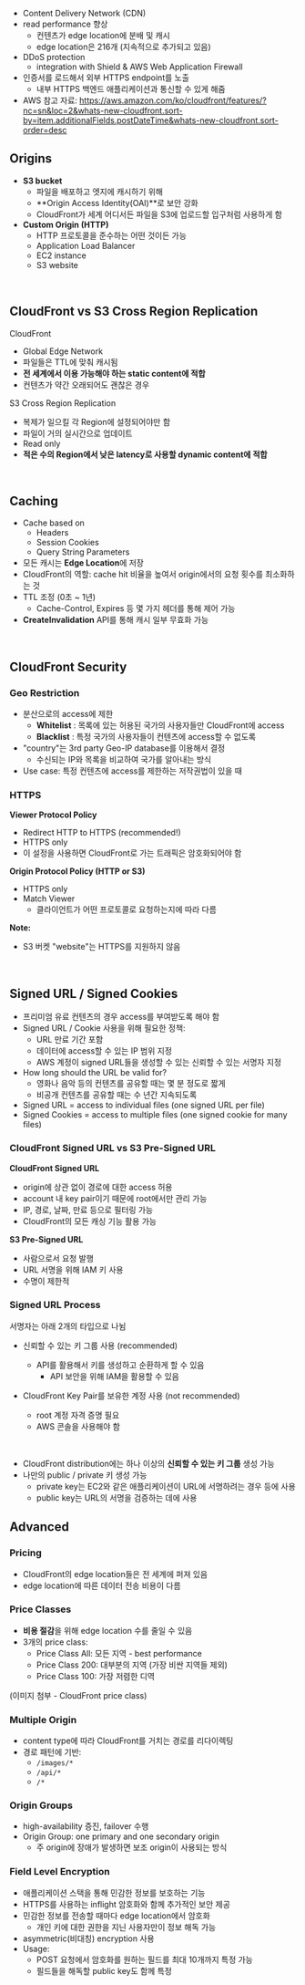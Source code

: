 - Content Delivery Network (CDN)
- read performance 향상
  - 컨텐츠가 edge location에 분배 및 캐시
  - edge location은 216개 (지속적으로 추가되고 있음)
- DDoS protection
  - integration with Shield & AWS Web Application Firewall
- 인증서를 로드해서 외부 HTTPS endpoint를 노출
  - 내부 HTTPS 백엔드 애플리케이션과 통신할 수 있게 해줌
- AWS 참고 자료: https://aws.amazon.com/ko/cloudfront/features/?nc=sn&loc=2&whats-new-cloudfront.sort-by=item.additionalFields.postDateTime&whats-new-cloudfront.sort-order=desc

## Origins

- **S3 bucket**
  - 파일을 배포하고 엣지에 캐시하기 위해
  - **Origin Access Identity(OAI)**로 보안 강화
  - CloudFront가 세계 어디서든 파일을 S3에 업로드할 입구처럼 사용하게 함
- **Custom Origin (HTTP)**
  - HTTP 프로토콜을 준수하는 어떤 것이든 가능
  - Application Load Balancer
  - EC2 instance
  - S3 website

<br>

## CloudFront vs S3 Cross Region Replication

CloudFront

- Global Edge Network
- 파일들은 TTL에 맞춰 캐시됨
- **전 세계에서 이용 가능해야 하는 static content에 적합**
- 컨텐츠가 약간 오래되어도 괜찮은 경우

S3 Cross Region Replication

- 복제가 일으킬 각 Region에 설정되어야만 함
- 파일이 거의 실시간으로 업데이트
- Read only
- **적은 수의 Region에서 낮은 latency로 사용할 dynamic content에 적합**

<br>

## Caching

- Cache based on
  - Headers
  - Session Cookies
  - Query String Parameters
- 모든 캐시는 **Edge Location**에 저장
- CloudFront의 역할: cache hit 비율을 높여서 origin에서의 요청 횟수를 최소화하는 것
- TTL 조정 (0초 ~ 1년)
  - Cache-Control, Expires 등 몇 가지 헤더를 통해 제어 가능
- **CreateInvalidation** API를 통해 캐시 일부 무효화 가능

<br>

## CloudFront Security

### Geo Restriction

- 분산으로의 access에 제한
  - **Whitelist** : 목록에 있는 허용된 국가의 사용자들만 CloudFront에 access
  - **Blacklist** : 특정 국가의 사용자들이 컨텐츠에 access할 수 없도록
- "country"는 3rd party Geo-IP database를 이용해서 결정
  - 수신되는 IP와 목록을 비교하여 국가를 알아내는 방식
- Use case: 특정 컨텐츠에 access를 제한하는 저작권법이 있을 때

### HTTPS

**Viewer Protocol Policy**

- Redirect HTTP to HTTPS (recommended!)
- HTTPS only
- 이 설정을 사용하면 CloudFront로 가는 트래픽은 암호화되어야 함

**Origin Protocol Policy (HTTP or S3)**

- HTTPS only
- Match Viewer
  - 클라이언트가 어떤 프로토콜로 요청하는지에 따라 다름

**Note:**

- S3 버켓 "website"는 HTTPS를 지원하지 않음

<br>

## Signed URL / Signed Cookies

- 프리미엄 유료 컨텐츠의 경우 access를 부여받도록 해야 함
- Signed URL / Cookie 사용을 위해 필요한 정책:
  - URL 만료 기간 포함
  - 데이터에 access할 수 있는 IP 범위 지정
  - AWS 계정이 signed URL들을 생성할 수 있는 신뢰할 수 있는 서명자 지정
- How long should the URL be valid for?
  - 영화나 음악 등의 컨텐츠를 공유할 때는 몇 분 정도로 짧게
  - 비공개 컨텐츠를 공유할 때는 수 년간 지속되도록
- Signed URL = access to individual files (one signed URL per file)
- Signed Cookies = access to multiple files (one signed cookie for many files)

### CloudFront Signed URL vs S3 Pre-Signed URL

**CloudFront Signed URL**

- origin에 상관 없이 경로에 대한 access 허용
- account 내 key pair이기 때문에 root에서만 관리 가능
- IP, 경로, 날짜, 만료 등으로 필터링 가능
- CloudFront의 모든 캐싱 기능 활용 가능

**S3 Pre-Signed URL**

- 사람으로서 요청 발행
- URL 서명을 위해 IAM 키 사용
- 수명이 제한적

### Signed URL Process

서명자는 아래 2개의 타입으로 나뉨

- 신뢰할 수 있는 키 그룹 사용 (recommended)

  - API를 활용해서 키를 생성하고 순환하게 할 수 있음
    - API 보안을 위해 IAM을 활용할 수 있음

- CloudFront Key Pair를 보유한 계정 사용 (not recommended)
  - root 계정 자격 증명 필요
  - AWS 콘솔을 사용해야 함

<br>

- CloudFront distribution에는 하나 이상의 **신뢰할 수 있는 키 그룹** 생성 가능
- 나만의 public / private 키 생성 가능
  - private key는 EC2와 같은 애플리케이션이 URL에 서명하려는 경우 등에 사용
  - public key는 URL의 서명을 검증하는 데에 사용

## Advanced

### Pricing

- CloudFront의 edge location들은 전 세계에 퍼져 있음
- edge location에 따른 데이터 전송 비용이 다름

### Price Classes

- **비용 절감**을 위해 edge location 수를 줄일 수 있음
- 3개의 price class:
  - Price Class All: 모든 지역 - best performance
  - Price Class 200: 대부분의 지역 (가장 비싼 지역들 제외)
  - Price Class 100: 가장 저렴한 디역

(이미지 첨부 - CloudFront price class)

### Multiple Origin

- content type에 따라 CloudFront를 거치는 경로를 리다이렉팅
- 경로 패턴에 기반:
  - `/images/*`
  - `/api/*`
  - `/*`

### Origin Groups

- high-availability 증진, failover 수행
- Origin Group: one primary and one secondary origin
  - 주 origin에 장애가 발생하면 보조 origin이 사용되는 방식

### Field Level Encryption

- 애플리케이션 스택을 통해 민감한 정보를 보호하는 기능
- HTTPS를 사용하는 inflight 암호화와 함께 추가적인 보안 제공
- 민감한 정보를 전송할 때마다 edge location에서 암호화
  - 개인 키에 대한 권한을 지닌 사용자만이 정보 해독 가능
- asymmetric(비대칭) encryption 사용
- Usage:
  - POST 요청에서 암호화를 원하는 필드를 최대 10개까지 특정 가능
  - 필드들을 해독할 public key도 함께 특정
